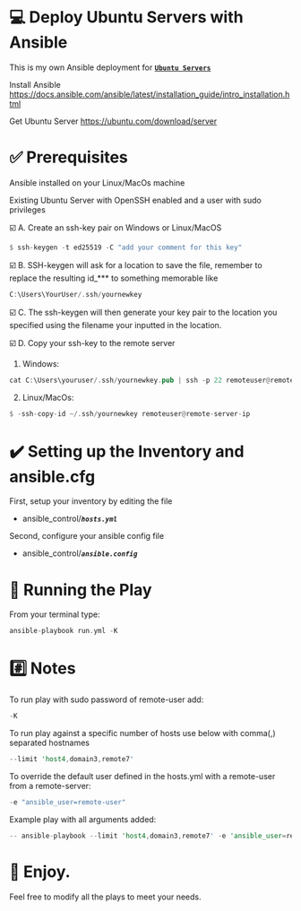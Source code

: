 # :computer: Deploy Ubuntu Servers with Ansible

This is my own Ansible deployment for <strong><ins>`Ubuntu Servers`</ins></strong>

Install Ansible https://docs.ansible.com/ansible/latest/installation_guide/intro_installation.html

Get Ubuntu Server https://ubuntu.com/download/server

# :white_check_mark: Prerequisites 

Ansible installed on your Linux/MacOs machine

Existing Ubuntu Server with OpenSSH enabled and a user with sudo privileges


:ballot_box_with_check: A. Create an ssh-key pair on Windows or Linux/MacOS

```rust
$ ssh-keygen -t ed25519 -C "add your comment for this key"
```

:ballot_box_with_check: B. SSH-keygen will ask for a location to save the file, remember to replace the resulting id_*** to something memorable like

```rust
C:\Users\YourUser/.ssh/yournewkey
```

:ballot_box_with_check: C. The ssh-keygen will then generate your key pair to the location you specified using the filename your inputted in the location.

:ballot_box_with_check: D. Copy your ssh-key to the remote server

1. Windows:

```rust
cat C:\Users\youruser/.ssh/yournewkey.pub | ssh -p 22 remoteuser@remote-server-ip "mkdir -p ~/.ssh && cat >> ~/.ssh/authorized_keys" 
```
2. Linux/MacOs:

```rust
$ -ssh-copy-id ~/.ssh/yournewkey remoteuser@remote-server-ip
```

# :heavy_check_mark: Setting up the Inventory and ansible.cfg 

First, setup your inventory by editing the file

  * ansible_control/<strong>*`hosts.yml`*</strong>

Second, configure your ansible config file
  
  * ansible_control/<strong>*`ansible.config`*</strong>



# :running: Running the Play 

From your terminal type:

```rust
ansible-playbook run.yml -K
```

# :hash: Notes 

To run play with sudo password of remote-user add:

```rust
-K
```

To run play against a specific number of hosts use below  with comma(,) separated  hostnames

```rust
--limit 'host4,domain3,remote7'
```

To override the default user defined in the hosts.yml with a remote-user from a remote-server:

```rust
-e "ansible_user=remote-user"
```

Example play with all arguments added:

```rust
-- ansible-playbook --limit 'host4,domain3,remote7' -e 'ansible_user=remote-user'
```

# :beers: Enjoy.

Feel free to modify all the plays to meet your needs.